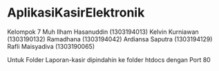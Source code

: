 # AplikasiKasirElektronik

Kelompok 7
Muh Ilham Hasanuddin (1303194013)
Kelvin Kurniawan (1303190132)
Ramadhana (1303194042)
Ardiansa Saputra (1303194129)
Rafli Maisyadiva (1303190065)

Untuk Folder Laporan-kasir dipindahin ke folder htdocs dengan Port 80
